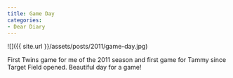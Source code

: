 ```yaml
---
title: Game Day
categories:
- Dear Diary
---
```


![]({{ site.url }}/assets/posts/2011/game-day.jpg)
  



First Twins game for me of the 2011 season and first game for Tammy since Target Field opened. Beautiful day for a game!
